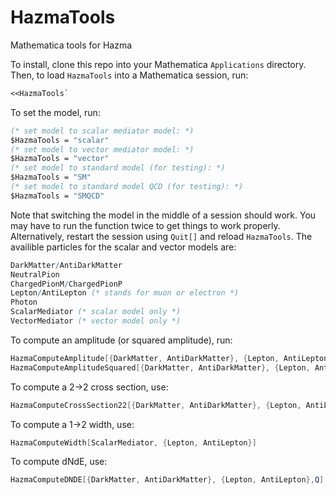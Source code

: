 # HazmaTools
Mathematica tools for Hazma

To install, clone this repo into your Mathematica `Applications` directory. Then, to load `HazmaTools` into a Mathematica session, run:

```Mathematica
<<HazmaTools`
```

To set the model, run:

```mathematica
(* set model to scalar mediator model: *)
$HazmaTools = "scalar"
(* set model to vector mediator model: *)
$HazmaTools = "vector"
(* set model to standard model (for testing): *)
$HazmaTools = "SM"
(* set model to standard model QCD (for testing): *)
$HazmaTools = "SMQCD"
```

Note that switching the model in the middle of a session should work. You may have to run the function twice to get things to work properly. Alternatively, restart the session using `Quit[]` and reload `HazmaTools`. The availible particles for the scalar and vector models are: 

```mathematica
DarkMatter/AntiDarkMatter
NeutralPion
ChargedPionM/ChargedPionP
Lepton/AntiLepton (* stands for muon or electron *)
Photon
ScalarMediator (* scalar model only *)
VectorMediator (* vector model only *)
```

To compute an amplitude (or squared amplitude), run:

```mathematica
HazmaComputeAmplitude[{DarkMatter, AntiDarkMatter}, {Lepton, AntiLepton}, IncomingMomenta -> {px, pxbar}, OutgoingMomenta -> {pl, plbar}]
HazmaComputeAmplitudeSquared[{DarkMatter, AntiDarkMatter}, {Lepton, AntiLepton}, IncomingMomenta -> {px, pxbar}, OutgoingMomenta -> {pl, plbar}]
```

To compute a 2->2 cross section, use:

```mathematica
HazmaComputeCrossSection22[{DarkMatter, AntiDarkMatter}, {Lepton, AntiLepton}, Q]
```

To compute a 1->2 width, use:

```mathematica
HazmaComputeWidth[ScalarMediator, {Lepton, AntiLepton}]
```

To compute dNdE, use:

```mathematica
HazmaComputeDNDE[{DarkMatter, AntiDarkMatter}, {Lepton, AntiLepton},Q]
```
